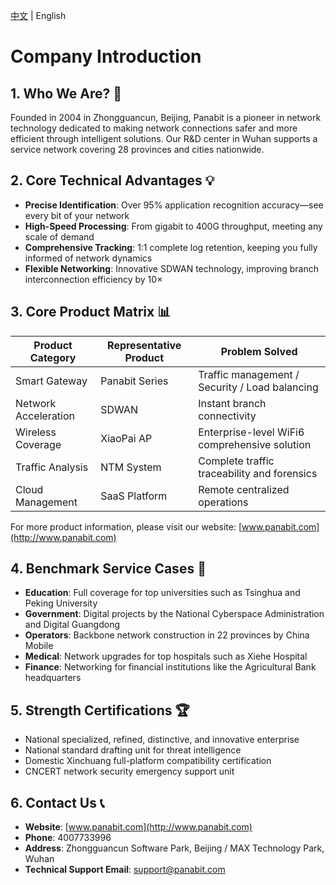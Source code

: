 <p><a href="README.md">中文</a> | English</p>

# Company Introduction

## 1. Who We Are? 🏢
Founded in 2004 in Zhongguancun, Beijing, Panabit is a pioneer in network technology dedicated to making network connections safer and more efficient through intelligent solutions. Our R&D center in Wuhan supports a service network covering 28 provinces and cities nationwide.

## 2. Core Technical Advantages 💡
- **Precise Identification**: Over 95% application recognition accuracy—see every bit of your network  
- **High-Speed Processing**: From gigabit to 400G throughput, meeting any scale of demand  
- **Comprehensive Tracking**: 1:1 complete log retention, keeping you fully informed of network dynamics  
- **Flexible Networking**: Innovative SDWAN technology, improving branch interconnection efficiency by 10×  

## 3. Core Product Matrix 📊
| **Product Category** | **Representative Product** | **Problem Solved**                              |
| -------------------- | -------------------------- | ----------------------------------------------- |
| Smart Gateway        | Panabit Series             | Traffic management / Security / Load balancing  |
| Network Acceleration | SDWAN                      | Instant branch connectivity                     |
| Wireless Coverage    | XiaoPai AP                 | Enterprise-level WiFi6 comprehensive solution   |
| Traffic Analysis     | NTM System                 | Complete traffic traceability and forensics     |
| Cloud Management     | SaaS Platform              | Remote centralized operations                   |

For more product information, please visit our website: [www.panabit.com](http://www.panabit.com)

## 4. Benchmark Service Cases 🌟
- **Education**: Full coverage for top universities such as Tsinghua and Peking University  
- **Government**: Digital projects by the National Cyberspace Administration and Digital Guangdong  
- **Operators**: Backbone network construction in 22 provinces by China Mobile  
- **Medical**: Network upgrades for top hospitals such as Xiehe Hospital  
- **Finance**: Networking for financial institutions like the Agricultural Bank headquarters  

## 5. Strength Certifications 🏆
- National specialized, refined, distinctive, and innovative enterprise  
- National standard drafting unit for threat intelligence  
- Domestic Xinchuang full-platform compatibility certification  
- CNCERT network security emergency support unit  

## 6. Contact Us 📞
- **Website**: [www.panabit.com](http://www.panabit.com)  
- **Phone**: 4007733996  
- **Address**: Zhongguancun Software Park, Beijing / MAX Technology Park, Wuhan  
- **Technical Support Email**: support@panabit.com

